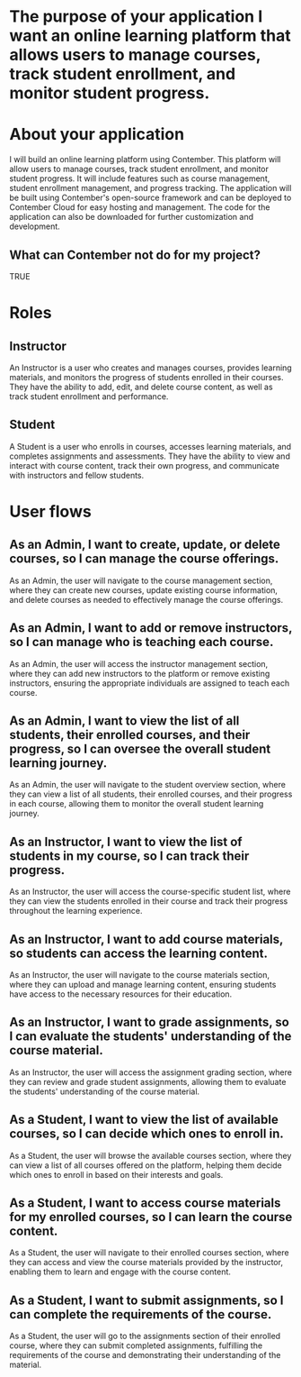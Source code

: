 # The purpose of your application I want an online learning platform that allows users to manage courses, track student enrollment, and monitor student progress.

# About your application
I will build an online learning platform using Contember. This platform will allow users to manage courses, track student enrollment, and monitor student progress. It will include features such as course management, student enrollment management, and progress tracking. The application will be built using Contember's open-source framework and can be deployed to Contember Cloud for easy hosting and management. The code for the application can also be downloaded for further customization and development.
## What can Contember not do for my project?
TRUE

# Roles
## Instructor
An Instructor is a user who creates and manages courses, provides learning materials, and monitors the progress of students enrolled in their courses. They have the ability to add, edit, and delete course content, as well as track student enrollment and performance.
## Student
A Student is a user who enrolls in courses, accesses learning materials, and completes assignments and assessments. They have the ability to view and interact with course content, track their own progress, and communicate with instructors and fellow students.

# User flows
## As an Admin, I want to create, update, or delete courses, so I can manage the course offerings.
As an Admin, the user will navigate to the course management section, where they can create new courses, update existing course information, and delete courses as needed to effectively manage the course offerings.
## As an Admin, I want to add or remove instructors, so I can manage who is teaching each course.
As an Admin, the user will access the instructor management section, where they can add new instructors to the platform or remove existing instructors, ensuring the appropriate individuals are assigned to teach each course.
## As an Admin, I want to view the list of all students, their enrolled courses, and their progress, so I can oversee the overall student learning journey.
As an Admin, the user will navigate to the student overview section, where they can view a list of all students, their enrolled courses, and their progress in each course, allowing them to monitor the overall student learning journey.
## As an Instructor, I want to view the list of students in my course, so I can track their progress.
As an Instructor, the user will access the course-specific student list, where they can view the students enrolled in their course and track their progress throughout the learning experience.
## As an Instructor, I want to add course materials, so students can access the learning content.
As an Instructor, the user will navigate to the course materials section, where they can upload and manage learning content, ensuring students have access to the necessary resources for their education.
## As an Instructor, I want to grade assignments, so I can evaluate the students' understanding of the course material.
As an Instructor, the user will access the assignment grading section, where they can review and grade student assignments, allowing them to evaluate the students' understanding of the course material.
## As a Student, I want to view the list of available courses, so I can decide which ones to enroll in.
As a Student, the user will browse the available courses section, where they can view a list of all courses offered on the platform, helping them decide which ones to enroll in based on their interests and goals.
## As a Student, I want to access course materials for my enrolled courses, so I can learn the course content.
As a Student, the user will navigate to their enrolled courses section, where they can access and view the course materials provided by the instructor, enabling them to learn and engage with the course content.
## As a Student, I want to submit assignments, so I can complete the requirements of the course.


As a Student, the user will go to the assignments section of their enrolled course, where they can submit completed assignments, fulfilling the requirements of the course and demonstrating their understanding of the material.

